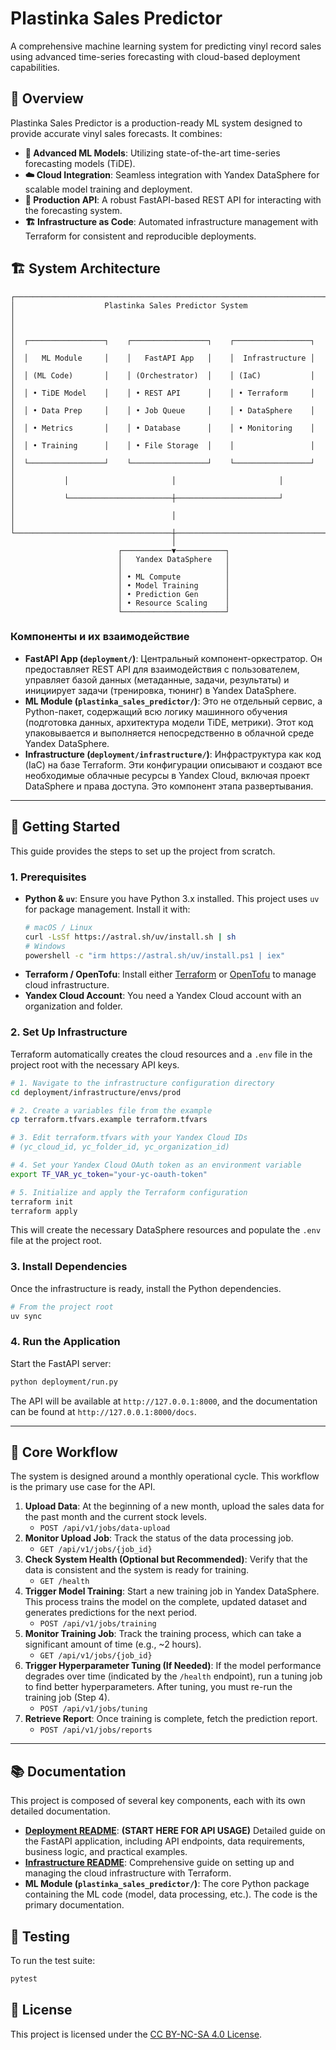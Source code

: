 # Plastinka Sales Predictor

A comprehensive machine learning system for predicting vinyl record sales using advanced time-series forecasting with cloud-based deployment capabilities.

## 🎯 Overview

Plastinka Sales Predictor is a production-ready ML system designed to provide accurate vinyl sales forecasts. It combines:

- **🧠 Advanced ML Models**: Utilizing state-of-the-art time-series forecasting models (TiDE).
- **☁️ Cloud Integration**: Seamless integration with Yandex DataSphere for scalable model training and deployment.
- **🚀 Production API**: A robust FastAPI-based REST API for interacting with the forecasting system.
- **🏗️ Infrastructure as Code**: Automated infrastructure management with Terraform for consistent and reproducible deployments.

## 🏗️ System Architecture

```
┌─────────────────────────────────────────────────────────────────────────────┐
│                    Plastinka Sales Predictor System                         │
│                                                                             │
│  ┌─────────────────┐    ┌─────────────────┐    ┌─────────────────┐          │
│  │   ML Module     │    │   FastAPI App   │    │  Infrastructure │          │
│  │ (ML Code)       │    │ (Orchestrator)  │    │ (IaC)           │          │
│  │ • TiDE Model    │    │ • REST API      │    │ • Terraform     │          │
│  │ • Data Prep     │    │ • Job Queue     │    │ • DataSphere    │          │
│  │ • Metrics       │    │ • Database      │    │ • Monitoring    │          │
│  │ • Training      │    │ • File Storage  │    │                 │          │
│  └─────────────────┘    └─────────────────┘    └─────────────────┘          │
│           │                       │                       │                 │
│           └───────────────────────┼───────────────────────┘                 │
│                                   │                                         │
└───────────────────────────────────┼─────────────────────────────────────────┘
                                    │
                        ┌───────────▼───────────┐
                        │   Yandex DataSphere   │
                        │                       │
                        │ • ML Compute          │
                        │ • Model Training      │
                        │ • Prediction Gen      │
                        │ • Resource Scaling    │
                        └───────────────────────┘
```

### Компоненты и их взаимодействие

-   **FastAPI App (`deployment/`)**: Центральный компонент-оркестратор. Он предоставляет REST API для взаимодействия с пользователем, управляет базой данных (метаданные, задачи, результаты) и инициирует задачи (тренировка, тюнинг) в Yandex DataSphere.
-   **ML Module (`plastinka_sales_predictor/`)**: Это не отдельный сервис, а Python-пакет, содержащий всю логику машинного обучения (подготовка данных, архитектура модели TiDE, метрики). Этот код упаковывается и выполняется непосредственно в облачной среде Yandex DataSphere.
-   **Infrastructure (`deployment/infrastructure/`)**: Инфраструктура как код (IaC) на базе Terraform. Эти конфигурации описывают и создают все необходимые облачные ресурсы в Yandex Cloud, включая проект DataSphere и права доступа. Это компонент этапа развертывания.

---

## 🚀 Getting Started

This guide provides the steps to set up the project from scratch.

### 1. Prerequisites

- **Python & `uv`**: Ensure you have Python 3.x installed. This project uses `uv` for package management. Install it with:
  ```bash
  # macOS / Linux
  curl -LsSf https://astral.sh/uv/install.sh | sh
  # Windows
  powershell -c "irm https://astral.sh/uv/install.ps1 | iex"
  ```
- **Terraform / OpenTofu**: Install either [Terraform](https://developer.hashicorp.com/terraform/install) or [OpenTofu](https://opentofu.org/docs/intro/install/) to manage cloud infrastructure.
- **Yandex Cloud Account**: You need a Yandex Cloud account with an organization and folder.

### 2. Set Up Infrastructure

Terraform automatically creates the cloud resources and a `.env` file in the project root with the necessary API keys.

```bash
# 1. Navigate to the infrastructure configuration directory
cd deployment/infrastructure/envs/prod

# 2. Create a variables file from the example
cp terraform.tfvars.example terraform.tfvars

# 3. Edit terraform.tfvars with your Yandex Cloud IDs
# (yc_cloud_id, yc_folder_id, yc_organization_id)

# 4. Set your Yandex Cloud OAuth token as an environment variable
export TF_VAR_yc_token="your-yc-oauth-token"

# 5. Initialize and apply the Terraform configuration
terraform init
terraform apply
```
This will create the necessary DataSphere resources and populate the `.env` file at the project root.

### 3. Install Dependencies

Once the infrastructure is ready, install the Python dependencies.

```bash
# From the project root
uv sync
```

### 4. Run the Application

Start the FastAPI server:

```bash
python deployment/run.py
```
The API will be available at `http://127.0.0.1:8000`, and the documentation can be found at `http://127.0.0.1:8000/docs`.

---

## 🔄 Core Workflow

The system is designed around a monthly operational cycle. This workflow is the primary use case for the API.

1.  **Upload Data**: At the beginning of a new month, upload the sales data for the past month and the current stock levels.
    - `POST /api/v1/jobs/data-upload`
2.  **Monitor Upload Job**: Track the status of the data processing job.
    - `GET /api/v1/jobs/{job_id}`
3.  **Check System Health (Optional but Recommended)**: Verify that the data is consistent and the system is ready for training.
    - `GET /health`
4.  **Trigger Model Training**: Start a new training job in Yandex DataSphere. This process trains the model on the complete, updated dataset and generates predictions for the next period.
    - `POST /api/v1/jobs/training`
5.  **Monitor Training Job**: Track the training process, which can take a significant amount of time (e.g., ~2 hours).
    - `GET /api/v1/jobs/{job_id}`
6.  **Trigger Hyperparameter Tuning (If Needed)**: If the model performance degrades over time (indicated by the `/health` endpoint), run a tuning job to find better hyperparameters. After tuning, you must re-run the training job (Step 4).
    - `POST /api/v1/jobs/tuning`
7.  **Retrieve Report**: Once training is complete, fetch the prediction report.
    - `POST /api/v1/jobs/reports`

---

## 📚 Documentation

This project is composed of several key components, each with its own detailed documentation.

- **[Deployment README](deployment/README.md)**: **(START HERE FOR API USAGE)** Detailed guide on the FastAPI application, including API endpoints, data requirements, business logic, and practical examples.
- **[Infrastructure README](deployment/infrastructure/README.md)**: Comprehensive guide on setting up and managing the cloud infrastructure with Terraform.
- **ML Module (`plastinka_sales_predictor/`)**: The core Python package containing the ML code (model, data processing, etc.). The code is the primary documentation.

## 🧪 Testing

To run the test suite:
```bash
pytest
```

## 📄 License

This project is licensed under the [CC BY-NC-SA 4.0 License](LICENSE).